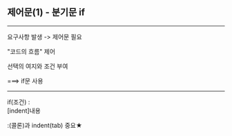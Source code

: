 ﻿## 제어문(1) - 분기문 if
**********
요구사항 발생 -> 제어문 필요

"코드의 흐름" 제어

선택의 여지와 조건 부여 

===> if문 사용

***************
if(조건) :<br>
[indent]내용

:(콜론)과 indent(tab) 중요★

